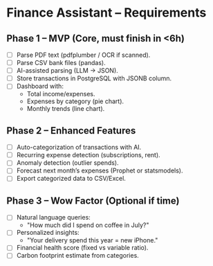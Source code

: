 # Finance Assistant – Requirements

## Phase 1 – MVP (Core, must finish in <6h)

- [ ] Parse PDF text (pdfplumber / OCR if scanned).
- [ ] Parse CSV bank files (pandas).
- [ ] AI-assisted parsing (LLM → JSON).
- [ ] Store transactions in PostgreSQL with JSONB column.
- [ ] Dashboard with:
  - Total income/expenses.
  - Expenses by category (pie chart).
  - Monthly trends (line chart).

## Phase 2 – Enhanced Features

- [ ] Auto-categorization of transactions with AI.
- [ ] Recurring expense detection (subscriptions, rent).
- [ ] Anomaly detection (outlier spends).
- [ ] Forecast next month’s expenses (Prophet or statsmodels).
- [ ] Export categorized data to CSV/Excel.

## Phase 3 – Wow Factor (Optional if time)

- [ ] Natural language queries:
  - "How much did I spend on coffee in July?"
- [ ] Personalized insights:
  - "Your delivery spend this year = new iPhone."
- [ ] Financial health score (fixed vs variable ratio).
- [ ] Carbon footprint estimate from categories.
